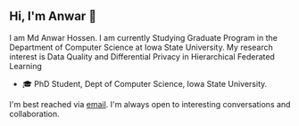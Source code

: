 

<!--
**mahemon/mahemon** is a ✨ _special_ ✨ repository because its `README.md` (this file) appears on your GitHub profile.

- 🔭 I’m currently working on ...
- 🌱 I’m currently learning ...
- 👯 I’m looking to collaborate on ...
- 🤔 I’m looking for help with ...
- 💬 Ask me about ...
- 📫 How to reach me: ...
- 😄 Pronouns: ...
- ⚡ Fun fact: ...
-->


## Hi, I'm Anwar 👋
I am Md Anwar Hossen. I am currently Studying Graduate Program in the Department of Computer Science at Iowa State University. My research interest is Data Quality and Differential Privacy in Hierarchical Federated Learning
- 🎓 PhD Student, Dept of Computer Science, Iowa State University.

I'm best reached via [email](https://mahemon.github.io/). I'm always open to interesting conversations and collaboration.
